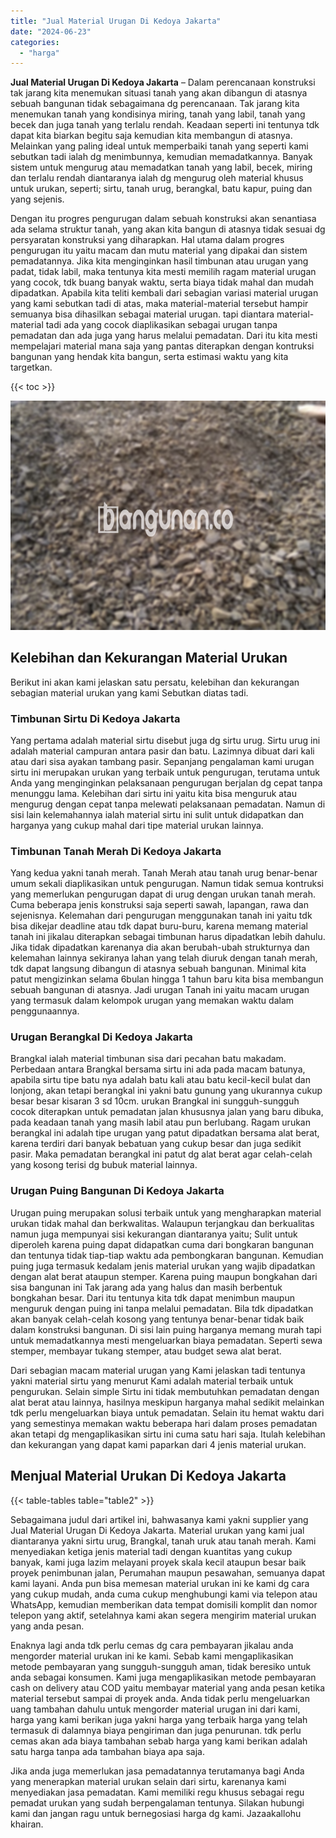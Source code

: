 ```yaml
---
title: "Jual Material Urugan Di Kedoya Jakarta"
date: "2024-06-23"
categories: 
  - "harga"
---
```


**Jual Material Urugan Di Kedoya Jakarta** – Dalam perencanaan konstruksi tak jarang kita menemukan situasi tanah yang akan dibangun di atasnya sebuah bangunan tidak sebagaimana dg perencanaan. Tak jarang kita menemukan tanah yang kondisinya miring, tanah yang labil, tanah yang becek dan juga tanah yang terlalu rendah. Keadaan seperti ini tentunya tdk dapat kita biarkan begitu saja kemudian kita membangun di atasnya. Melainkan yang paling ideal untuk memperbaiki tanah yang seperti kami sebutkan tadi ialah dg menimbunnya, kemudian memadatkannya. Banyak sistem untuk mengurug atau memadatkan tanah yang labil, becek, miring dan terlalu rendah diantaranya ialah dg mengurug oleh material khusus untuk urukan, seperti; sirtu, tanah urug, berangkal, batu kapur, puing dan yang sejenis.

Dengan itu progres pengurugan dalam sebuah konstruksi akan senantiasa ada selama struktur tanah, yang akan kita bangun di atasnya tidak sesuai dg persyaratan konstruksi yang diharapkan. Hal utama dalam progres pengurugan itu yaitu macam dan mutu material yang dipakai dan sistem pemadatannya. Jika kita menginginkan hasil timbunan atau urugan yang padat, tidak labil, maka tentunya kita mesti memilih ragam material urugan yang cocok, tdk buang banyak waktu, serta biaya tidak mahal dan mudah dipadatkan. Apabila kita teliti kembali dari sebagian variasi material urugan yang kami sebutkan tadi di atas, maka material-material tersebut hampir semuanya bisa dihasilkan sebagai material urugan. tapi diantara material-material tadi ada yang cocok diaplikasikan sebagai urugan tanpa pemadatan dan ada juga yang harus melalui pemadatan. Dari itu kita mesti mempelajari material mana saja yang pantas diterapkan dengan kontruksi bangunan yang hendak kita bangun, serta estimasi waktu yang kita targetkan.

{{< toc >}}

![Jual Material Urugan Di Kedoya Jakarta](/images/jual-urugan-24.png)

## Kelebihan dan Kekurangan Material Urukan

Berikut ini akan kami jelaskan satu persatu, kelebihan dan kekurangan sebagian material urukan yang kami Sebutkan diatas tadi.

### Timbunan Sirtu Di Kedoya Jakarta

Yang pertama adalah material sirtu disebut juga dg sirtu urug. Sirtu urug ini adalah material campuran antara pasir dan batu. Lazimnya dibuat dari kali atau dari sisa ayakan tambang pasir. Sepanjang pengalaman kami urugan sirtu ini merupakan urukan yang terbaik untuk pengurugan, terutama untuk Anda yang menginginkan pelaksanaan pengurugan berjalan dg cepat tanpa menunggu lama. Kelebihan dari sirtu ini yaitu kita bisa menguruk atau mengurug dengan cepat tanpa melewati pelaksanaan pemadatan. Namun di sisi lain kelemahannya ialah material sirtu ini sulit untuk didapatkan dan harganya yang cukup mahal dari tipe material urukan lainnya.

### Timbunan Tanah Merah Di Kedoya Jakarta

Yang kedua yakni tanah merah. Tanah Merah atau tanah urug benar-benar umum sekali diaplikasikan untuk pengurugan. Namun tidak semua kontruksi yang memerlukan pengurugan dapat di urug dengan urukan tanah merah. Cuma beberapa jenis konstruksi saja seperti sawah, lapangan, rawa dan sejenisnya. Kelemahan dari pengurugan menggunakan tanah ini yaitu tdk bisa dikejar deadline atau tdk dapat buru-buru, karena memang material tanah ini jikalau diterapkan sebagai timbunan harus dipadatkan lebih dahulu. Jika tidak dipadatkan karenanya dia akan berubah-ubah strukturnya dan kelemahan lainnya sekiranya lahan yang telah diuruk dengan tanah merah, tdk dapat langsung dibangun di atasnya sebuah bangunan. Minimal kita patut mengizinkan selama 6bulan hingga 1 tahun baru kita bisa membangun sebuah bangunan di atasnya. Jadi urugan Tanah ini yaitu macam urugan yang termasuk dalam kelompok urugan yang memakan waktu dalam penggunaannya.

### Urugan Berangkal Di Kedoya Jakarta

Brangkal ialah material timbunan sisa dari pecahan batu makadam. Perbedaan antara Brangkal bersama sirtu ini ada pada macam batunya, apabila sirtu tipe batu nya adalah batu kali atau batu kecil-kecil bulat dan lonjong, akan tetapi berangkal ini yakni batu gunung yang ukurannya cukup besar besar kisaran 3 sd 10cm. urukan Brangkal ini sungguh-sungguh cocok diterapkan untuk pemadatan jalan khususnya jalan yang baru dibuka, pada keadaan tanah yang masih labil atau pun berlubang. Ragam urukan berangkal ini adalah tipe urugan yang patut dipadatkan bersama alat berat, karena terdiri dari banyak bebatuan yang cukup besar dan juga sedikit pasir. Maka pemadatan berangkal ini patut dg alat berat agar celah-celah yang kosong terisi dg bubuk material lainnya.

### Urugan Puing Bangunan Di Kedoya Jakarta

Urugan puing merupakan solusi terbaik untuk yang mengharapkan material urukan tidak mahal dan berkwalitas. Walaupun terjangkau dan berkualitas namun juga mempunyai sisi kekurangan diantaranya yaitu; Sulit untuk diperoleh karena puing dapat didapatkan cuma dari bongkaran bangunan dan tentunya tidak tiap-tiap waktu ada pembongkaran bangunan. Kemudian puing juga termasuk kedalam jenis material urukan yang wajib dipadatkan dengan alat berat ataupun stemper. Karena puing maupun bongkahan dari sisa bangunan ini Tak jarang ada yang halus dan masih berbentuk bongkahan besar. Dari itu tentunya kita tdk dapat menimbun maupun menguruk dengan puing ini tanpa melalui pemadatan. Bila tdk dipadatkan akan banyak celah-celah kosong yang tentunya benar-benar tidak baik dalam konstruksi bangunan. Di sisi lain puing harganya memang murah tapi untuk memadatkannya mesti mengeluarkan biaya pemadatan. Seperti sewa stemper, membayar tukang stemper, atau budget sewa alat berat.

Dari sebagian macam material urugan yang Kami jelaskan tadi tentunya yakni material sirtu yang menurut Kami adalah material terbaik untuk pengurukan. Selain simple Sirtu ini tidak membutuhkan pemadatan dengan alat berat atau lainnya, hasilnya meskipun harganya mahal sedikit melainkan tdk perlu mengeluarkan biaya untuk pemadatan. Selain itu hemat waktu dari yang semestinya memakan waktu beberapa hari dalam proses pemadatan akan tetapi dg mengaplikasikan sirtu ini cuma satu hari saja. Itulah kelebihan dan kekurangan yang dapat kami paparkan dari 4 jenis material urukan.

## Menjual Material Urukan Di Kedoya Jakarta

{{< table-tables table="table2" >}}

Sebagaimana judul dari artikel ini, bahwasanya kami yakni supplier yang Jual Material Urugan Di Kedoya Jakarta. Material urukan yang kami jual diantaranya yakni sirtu urug, Brangkal, tanah uruk atau tanah merah. Kami menyediakan ketiga jenis material tadi dengan kuantitas yang cukup banyak, kami juga lazim melayani proyek skala kecil ataupun besar baik proyek penimbunan jalan, Perumahan maupun pesawahan, semuanya dapat kami layani. Anda pun bisa memesan material urukan ini ke kami dg cara yang cukup mudah, anda cuma cukup menghubungi kami via telepon atau WhatsApp, kemudian memberikan data tempat domisili komplit dan nomor telepon yang aktif, setelahnya kami akan segera mengirim material urukan yang anda pesan.

Enaknya lagi anda tdk perlu cemas dg cara pembayaran jikalau anda mengorder material urukan ini ke kami. Sebab kami mengaplikasikan metode pembayaran yang sungguh-sungguh aman, tidak beresiko untuk anda sebagai konsumen. Kami juga mengaplikasikan metode pembayaran cash on delivery atau COD yaitu membayar material yang anda pesan ketika material tersebut sampai di proyek anda. Anda tidak perlu mengeluarkan uang tambahan dahulu untuk mengorder material urugan ini dari kami, harga yang kami berikan juga yakni harga yang terbaik harga yang telah termasuk di dalamnya biaya pengiriman dan juga penurunan. tdk perlu cemas akan ada biaya tambahan sebab harga yang kami berikan adalah satu harga tanpa ada tambahan biaya apa saja.

Jika anda juga memerlukan jasa pemadatannya terutamanya bagi Anda yang menerapkan material urukan selain dari sirtu, karenanya kami menyediakan jasa pemadatan. Kami memiliki regu khusus sebagai regu pemadat urukan yang sudah berpengalaman tentunya. Silakan hubungi kami dan jangan ragu untuk bernegosiasi harga dg kami. Jazaakallohu khairan.
